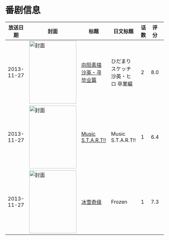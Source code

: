 # 番剧信息

|放送日期|封面|标题|日文标题|话数|评分|评分人数|
|---|---|---|---|---|---|---|
|2013-11-27|<img src="//lain.bgm.tv/pic/cover/c/34/fb/82233_b1889.jpg" alt="封面" style="width:150px;height:200px;object-fit:cover;">|[向阳素描 沙英・寻 毕业篇](https://bangumi.tv/subject/82233)|ひだまりスケッチ 沙英・ヒロ 卒業編|2|8.0|724人评分|
|2013-11-27|<img src="//lain.bgm.tv/pic/cover/c/70/b4/84793_6B569.jpg" alt="封面" style="width:150px;height:200px;object-fit:cover;">|[Music S.T.A.R.T!!](https://bangumi.tv/subject/84793)|Music S.T.A.R.T!!|1|6.4|790人评分|
|2013-11-27|<img src="//lain.bgm.tv/pic/cover/c/4d/92/93044_7s3LU.jpg" alt="封面" style="width:150px;height:200px;object-fit:cover;">|[冰雪奇缘](https://bangumi.tv/subject/93044)|Frozen|1|7.3|4101人评分|
